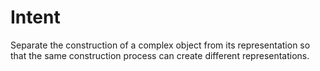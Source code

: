 # Intent

Separate the construction of a complex object
from its representation so that the same construction
process can create different representations.